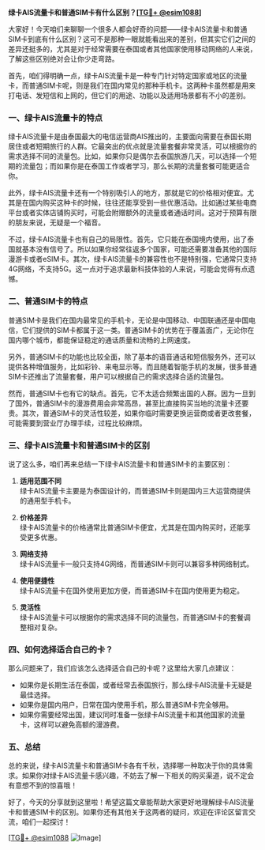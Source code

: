 **绿卡AIS流量卡和普通SIM卡有什么区别？[[TG💪+ @esim1088](https://t.me/s/esim1088)]**

大家好！今天咱们来聊聊一个很多人都会好奇的问题——绿卡AIS流量卡和普通SIM卡到底有什么区别？这可不是那种一眼就能看出来的差别，但其实它们之间的差异还挺多的，尤其是对于经常需要在泰国或者其他国家使用移动网络的人来说，了解这些区别绝对会让你少走弯路。

首先，咱们得明确一点，绿卡AIS流量卡是一种专门针对特定国家或地区的流量卡，而普通SIM卡呢，则是我们在国内常见的那种手机卡。这两种卡虽然都是用来打电话、发短信和上网的，但它们的用途、功能以及适用场景都有不小的差别。

### **一、绿卡AIS流量卡的特点**

绿卡AIS流量卡是由泰国最大的电信运营商AIS推出的，主要面向需要在泰国长期居住或者短期旅行的人群。它最突出的优点就是流量套餐非常灵活，可以根据你的需求选择不同的流量包。比如，如果你只是偶尔去泰国旅游几天，可以选择一个短期的流量包；而如果你是在泰国工作或者学习，那么长期的流量套餐可能更适合你。

此外，绿卡AIS流量卡还有一个特别吸引人的地方，那就是它的价格相对便宜。尤其是在国内购买这种卡的时候，往往还能享受到一些优惠活动。比如通过某些电商平台或者实体店铺购买时，可能会附赠额外的流量或者通话时间。这对于预算有限的朋友来说，无疑是一个福音。

不过，绿卡AIS流量卡也有自己的局限性。首先，它只能在泰国境内使用，出了泰国就基本没有信号了。所以如果你经常往返多个国家，可能还需要准备其他的国际漫游卡或者eSIM卡。其次，绿卡AIS流量卡的兼容性也不是特别强，它通常只支持4G网络，不支持5G。这一点对于追求最新科技体验的人来说，可能会觉得有点遗憾。

### **二、普通SIM卡的特点**

普通SIM卡是我们在国内最常见的手机卡，无论是中国移动、中国联通还是中国电信，它们提供的SIM卡都属于这一类。普通SIM卡的优势在于覆盖面广，无论你在国内哪个城市，都能保证稳定的通话质量和流畅的上网速度。

另外，普通SIM卡的功能也比较全面，除了基本的语音通话和短信服务外，还可以提供各种增值服务，比如彩铃、来电显示等。而且随着智能手机的发展，很多普通SIM卡还推出了流量套餐，用户可以根据自己的需求选择合适的流量包。

然而，普通SIM卡也有它的缺点。首先，它不太适合频繁出国的人群。因为一旦到了国外，普通SIM卡的漫游费用会非常高昂，甚至比直接购买当地的流量卡还要贵。其次，普通SIM卡的灵活性较差，如果你临时需要更换运营商或者更改套餐，可能需要到营业厅办理手续，过程比较麻烦。

### **三、绿卡AIS流量卡和普通SIM卡的区别**

说了这么多，咱们再来总结一下绿卡AIS流量卡和普通SIM卡的主要区别：

1. **适用范围不同**  
   绿卡AIS流量卡主要是为泰国设计的，而普通SIM卡则是国内三大运营商提供的通用型手机卡。

2. **价格差异**  
   绿卡AIS流量卡的价格通常比普通SIM卡便宜，尤其是在国内购买时，还能享受更多优惠。

3. **网络支持**  
   绿卡AIS流量卡一般只支持4G网络，而普通SIM卡则可以兼容多种网络制式。

4. **使用便捷性**  
   绿卡AIS流量卡在国外使用更加方便，而普通SIM卡在国内使用更为稳定。

5. **灵活性**  
   绿卡AIS流量卡可以根据你的需求选择不同的流量包，而普通SIM卡的套餐调整相对复杂。

### **四、如何选择适合自己的卡？**

那么问题来了，我们应该怎么选择适合自己的卡呢？这里给大家几点建议：

- 如果你是长期生活在泰国，或者经常去泰国旅行，那么绿卡AIS流量卡无疑是最佳选择。
- 如果你是国内用户，日常在国内使用手机，那么普通SIM卡完全够用。
- 如果你需要经常出国，建议同时准备一张绿卡AIS流量卡和其他国家的流量卡，这样可以避免高额的漫游费。

### **五、总结**

总的来说，绿卡AIS流量卡和普通SIM卡各有千秋，选择哪一种取决于你的具体需求。如果你对绿卡AIS流量卡感兴趣，不妨去了解一下相关的购买渠道，说不定会有意想不到的惊喜哦！

好了，今天的分享就到这里啦！希望这篇文章能帮助大家更好地理解绿卡AIS流量卡和普通SIM卡的区别。如果你还有其他关于这两者的疑问，欢迎在评论区留言交流，咱们一起探讨！

[[TG💪+ @esim1088](https://t.me/s/esim1088) ![Image](https://i.postimg.cc/4NQfJmqS/Snipaste-2025-05-13-00-14-12.png)]